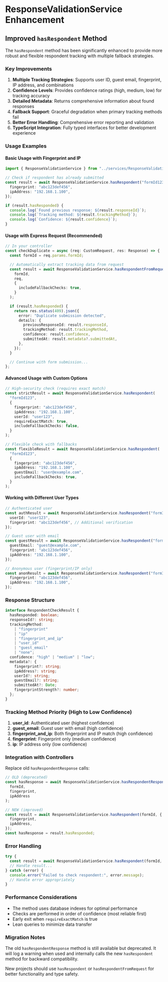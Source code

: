 # ResponseValidationService Enhancement

## Improved `hasRespondent` Method

The `hasRespondent` method has been significantly enhanced to provide more robust and flexible respondent tracking with multiple fallback strategies.

### Key Improvements

1. **Multiple Tracking Strategies**: Supports user ID, guest email, fingerprint, IP address, and combinations
2. **Confidence Levels**: Provides confidence ratings (high, medium, low) for tracking accuracy
3. **Detailed Metadata**: Returns comprehensive information about found responses
4. **Fallback Support**: Graceful degradation when primary tracking methods fail
5. **Better Error Handling**: Comprehensive error reporting and validation
6. **TypeScript Integration**: Fully typed interfaces for better development experience

### Usage Examples

#### Basic Usage with Fingerprint and IP

```typescript
import { ResponseValidationService } from "../services/ResponseValidationService";

// Check if respondent has already submitted
const result = await ResponseValidationService.hasRespondent("formId123", {
  fingerprint: "abc123def456",
  ipAddress: "192.168.1.100",
});

if (result.hasResponded) {
  console.log(`Found previous response: ${result.responseId}`);
  console.log(`Tracking method: ${result.trackingMethod}`);
  console.log(`Confidence: ${result.confidence}`);
}
```

#### Usage with Express Request (Recommended)

```typescript
// In your controller
const checkDuplicate = async (req: CustomRequest, res: Response) => {
  const formId = req.params.formId;

  // Automatically extract tracking data from request
  const result = await ResponseValidationService.hasRespondentFromRequest(
    formId,
    req,
    {
      includeFallbackChecks: true,
    }
  );

  if (result.hasResponded) {
    return res.status(409).json({
      error: "Duplicate submission detected",
      details: {
        previousResponseId: result.responseId,
        trackingMethod: result.trackingMethod,
        confidence: result.confidence,
        submittedAt: result.metadata?.submittedAt,
      },
    });
  }

  // Continue with form submission...
};
```

#### Advanced Usage with Custom Options

```typescript
// High-security check (requires exact match)
const strictResult = await ResponseValidationService.hasRespondent(
  "formId123",
  {
    fingerprint: "abc123def456",
    ipAddress: "192.168.1.100",
    userId: "user123",
    requireExactMatch: true,
    includeFallbackChecks: false,
  }
);

// Flexible check with fallbacks
const flexibleResult = await ResponseValidationService.hasRespondent(
  "formId123",
  {
    fingerprint: "abc123def456",
    ipAddress: "192.168.1.100",
    guestEmail: "user@example.com",
    includeFallbackChecks: true,
  }
);
```

#### Working with Different User Types

```typescript
// Authenticated user
const authResult = await ResponseValidationService.hasRespondent("formId123", {
  userId: "user123",
  fingerprint: "abc123def456", // Additional verification
});

// Guest user with email
const guestResult = await ResponseValidationService.hasRespondent("formId123", {
  guestEmail: "guest@example.com",
  fingerprint: "abc123def456",
  ipAddress: "192.168.1.100",
});

// Anonymous user (fingerprint/IP only)
const anonResult = await ResponseValidationService.hasRespondent("formId123", {
  fingerprint: "abc123def456",
  ipAddress: "192.168.1.100",
});
```

### Response Structure

```typescript
interface RespondentCheckResult {
  hasResponded: boolean;
  responseId?: string;
  trackingMethod:
    | "fingerprint"
    | "ip"
    | "fingerprint_and_ip"
    | "user_id"
    | "guest_email"
    | "none";
  confidence: "high" | "medium" | "low";
  metadata?: {
    fingerprint?: string;
    ipAddress?: string;
    userId?: string;
    guestEmail?: string;
    submittedAt?: Date;
    fingerprintStrength?: number;
  };
}
```

### Tracking Method Priority (High to Low Confidence)

1. **user_id**: Authenticated user (highest confidence)
2. **guest_email**: Guest user with email (high confidence)
3. **fingerprint_and_ip**: Both fingerprint and IP match (high confidence)
4. **fingerprint**: Fingerprint only (medium confidence)
5. **ip**: IP address only (low confidence)

### Integration with Controllers

Replace old `hasRespondentResponse` calls:

```typescript
// OLD (deprecated)
const hasResponse = await ResponseValidationService.hasRespondentResponse(
  formId,
  fingerprint,
  ipAddress
);

// NEW (improved)
const result = await ResponseValidationService.hasRespondent(formId, {
  fingerprint,
  ipAddress,
});
const hasResponse = result.hasResponded;
```

### Error Handling

```typescript
try {
  const result = await ResponseValidationService.hasRespondent(formId, options);
  // Handle result...
} catch (error) {
  console.error("Failed to check respondent:", error.message);
  // Handle error appropriately
}
```

### Performance Considerations

- The method uses database indexes for optimal performance
- Checks are performed in order of confidence (most reliable first)
- Early exit when `requireExactMatch` is true
- Lean queries to minimize data transfer

### Migration Notes

The old `hasRespondentResponse` method is still available but deprecated. It will log a warning when used and internally calls the new `hasRespondent` method for backward compatibility.

New projects should use `hasRespondent` or `hasRespondentFromRequest` for better functionality and type safety.
